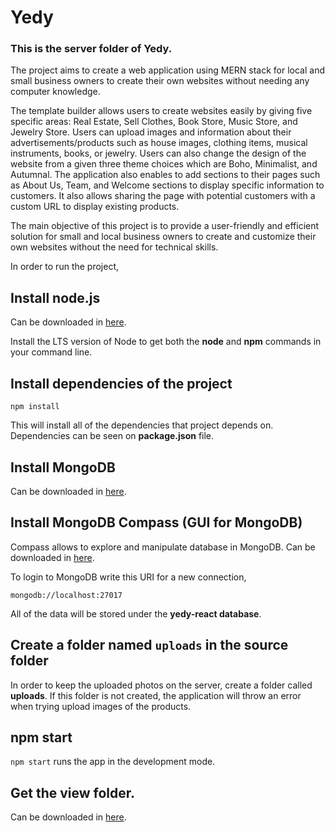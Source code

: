 # Yedy

### This is the server folder of Yedy.

The project aims to create a web application using MERN stack for local and small business owners to create their own websites without needing any computer knowledge.

The template builder allows users to create websites easily by giving five specific areas: Real Estate, Sell Clothes, Book Store, Music Store, and Jewelry Store. Users can upload images and information about their advertisements/products such as house images, clothing items, musical instruments, books, or jewelry. Users can also change the design of the website from a given three theme choices which are Boho, Minimalist, and Autumnal. The application also enables to add sections to their pages such as About Us, Team, and Welcome sections to display specific information to customers. It also allows sharing the page with potential customers with a custom URL to display existing products.

The main objective of this project is to provide a user-friendly and efficient solution for small and local business owners to create and customize their own websites without the need for technical skills.

In order to run the project,

## Install node.js

Can be downloaded in [here](https://nodejs.org/en/download/).

Install the LTS version of Node to get both the **node** and **npm** commands in your command line.

## Install dependencies of the project

``npm install``

This will install all of the dependencies that project depends on. Dependencies can be seen on **package.json** file. 

## Install MongoDB

Can be downloaded in [here](https://www.mongodb.com/try/download/community).

## Install MongoDB Compass (GUI for MongoDB)

Compass allows to explore and manipulate database in MongoDB. Can be downloaded in [here](https://www.mongodb.com/try/download/compass).

To login to MongoDB write this URI for a new connection,

``mongodb://localhost:27017``

All of the data will be stored under the **yedy-react database**.

## Create a folder named ``uploads`` in the source folder

In order to keep the uploaded photos on the server, create a folder called **uploads**. If this folder is not created, the application will throw an error when trying upload images of the products.

## npm start

``npm start`` runs the app in the development mode.

## Get the view folder.

Can be downloaded in [here](https://github.com/Edifie/yedy-react).



